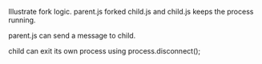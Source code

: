 Illustrate fork logic.
parent.js forked child.js and child.js keeps the process running.

parent.js can send a message to child.

child can exit its own process using process.disconnect();

